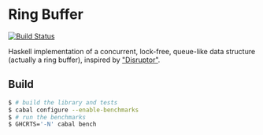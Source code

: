 # Ring Buffer

[![Build Status](https://secure.travis-ci.org/kim/data-ringbuffer.png)](http://travis-ci.org/kim/data-ringbuffer)

Haskell implementation of a concurrent, lock-free, queue-like data structure
(actually a ring buffer), inspired by ["Disruptor"](http://code.google.com/p/disruptor).

## Build

```sh
$ # build the library and tests
$ cabal configure --enable-benchmarks
$ # run the benchmarks
$ GHCRTS='-N' cabal bench
```
